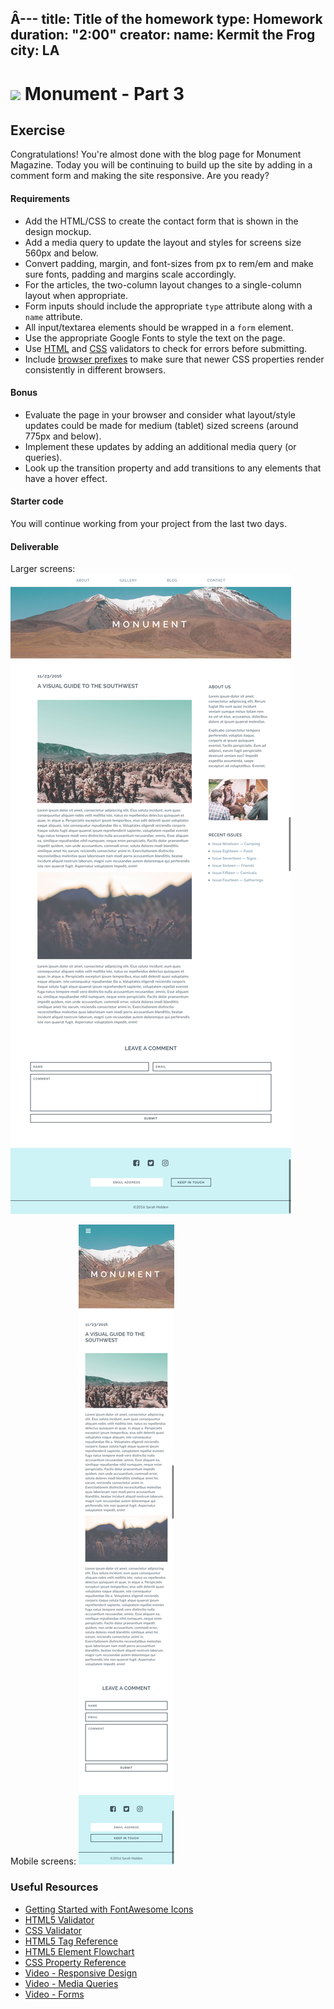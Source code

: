 Â---
title: Title of the homework
type: Homework
duration: "2:00"
creator:
    name: Kermit the Frog
    city: LA
---

# ![](https://ga-dash.s3.amazonaws.com/production/assets/logo-9f88ae6c9c3871690e33280fcf557f33.png) Monument - Part 3

## Exercise

Congratulations! You're almost done with the blog page for Monument Magazine. Today you will be continuing to build up the site by adding in a comment form and making the site responsive. Are you ready?

#### Requirements

- Add the HTML/CSS to create the contact form that is shown in the design mockup.
- Add a media query to update the layout and styles for screens size 560px and below.
- Convert padding, margin, and font-sizes from px to rem/em and make sure fonts, padding and margins scale accordingly.
- For the articles, the two-column layout changes to a single-column layout when appropriate.
- Form inputs should include the appropriate `type` attribute along with a `name` attribute.
- All input/textarea elements should be wrapped in a `form` element.
- Use the appropriate Google Fonts to style the text on the page.
- Use [HTML](https://html5.validator.nu/) and [CSS](https://jigsaw.w3.org/css-validator/#validate_by_input) validators to check for errors before submitting.
- Include [browser prefixes](http://pleeease.io/play/) to make sure that newer CSS properties render consistently in different browsers.

#### Bonus
- Evaluate the page in your browser and consider what layout/style updates could be made for medium (tablet) sized screens (around 775px and below).
- Implement these updates by adding an additional media query (or queries).
- Look up the transition property and add transitions to any elements that have a hover effect.


#### Starter code

You will continue working from your project from the last two days.

#### Deliverable

Larger screens:
![Large Blog Mockup](screenshots/blog_pt_3_large.png)

Mobile screens:
![Small Blog Mockup](screenshots/blog_pt_3.png)


### Useful Resources

- [Getting Started with FontAwesome Icons](http://fontawesome.io/get-started/)
- [HTML5 Validator](https://html5.validator.nu/)
- [CSS Validator](https://jigsaw.w3.org/css-validator/#validate_by_input)
- [HTML5 Tag Reference](http://www.htmldog.com/references/html/tags/)
- [HTML5 Element Flowchart](http://html5doctor.com/downloads/h5d-sectioning-flowchart.pdf)
- [CSS Property Reference](https://developer.mozilla.org/en-US/docs/Web/CSS/Reference)
- [Video - Responsive Design](https://www.youtube.com/watch?v=BsuCBmzLf_U&list=PLdnONIhPScST0Vy4LrIZiYKpFNoxgyH7J&index=21)
- [Video - Media Queries](https://www.youtube.com/watch?v=GYygtVolViM&list=PLdnONIhPScST0Vy4LrIZiYKpFNoxgyH7J&index=23)
- [Video - Forms](https://www.youtube.com/watch?v=-5tH2qnTnH0&index=16&list=PLdnONIhPScST0Vy4LrIZiYKpFNoxgyH7J)
